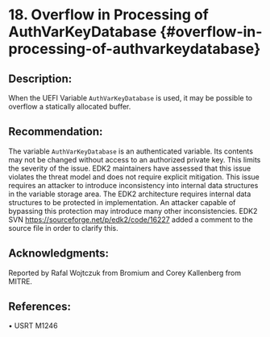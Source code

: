<!--- @file
  overflow_in_processing_of_authvarkeydatabase.md for Security Advisory
  Copyright (c) 2018, Intel Corporation. All rights reserved.<BR>

  Redistribution and use in source (original document form) and 'compiled'
  forms (converted to PDF, epub, HTML and other formats) with or without
  modification, are permitted provided that the following conditions are met:

  1) Redistributions of source code (original document form) must retain the
     above copyright notice, this list of conditions and the following
     disclaimer as the first lines of this file unmodified.

  2) Redistributions in compiled form (transformed to other DTDs, converted to
     PDF, epub, HTML and other formats) must reproduce the above copyright
     notice, this list of conditions and the following disclaimer in the
     documentation and/or other materials provided with the distribution.

  THIS DOCUMENTATION IS PROVIDED BY TIANOCORE PROJECT "AS IS" AND ANY EXPRESS OR
  IMPLIED WARRANTIES, INCLUDING, BUT NOT LIMITED TO, THE IMPLIED WARRANTIES OF
  MERCHANTABILITY AND FITNESS FOR A PARTICULAR PURPOSE ARE DISCLAIMED. IN NO
  EVENT SHALL TIANOCORE PROJECT  BE LIABLE FOR ANY DIRECT, INDIRECT, INCIDENTAL,
  SPECIAL, EXEMPLARY, OR CONSEQUENTIAL DAMAGES (INCLUDING, BUT NOT LIMITED TO,
  PROCUREMENT OF SUBSTITUTE GOODS OR SERVICES; LOSS OF USE, DATA, OR PROFITS;
  OR BUSINESS INTERRUPTION) HOWEVER CAUSED AND ON ANY THEORY OF LIABILITY,
  WHETHER IN CONTRACT, STRICT LIABILITY, OR TORT (INCLUDING NEGLIGENCE OR
  OTHERWISE) ARISING IN ANY WAY OUT OF THE USE OF THIS DOCUMENTATION, EVEN IF
  ADVISED OF THE POSSIBILITY OF SUCH DAMAGE.

-->

# 18. Overflow in Processing of AuthVarKeyDatabase {#overflow-in-processing-of-authvarkeydatabase}


## Description:


When the UEFI Variable ```AuthVarKeyDatabase``` is used, it may be possible to overflow a statically allocated buffer.

## Recommendation:


The variable ```AuthVarKeyDatabase``` is an authenticated variable. Its contents may not be changed without access to an authorized private key. This limits the severity of the issue.
EDK2 maintainers have assessed that this issue violates the threat model and does not require explicit mitigation. This issue requires an attacker to introduce inconsistency into internal data structures in the variable storage area. The EDK2 architecture requires internal data structures to be protected in implementation. An attacker capable of bypassing this protection may introduce many other inconsistencies. EDK2 SVN https://sourceforge.net/p/edk2/code/16227 added a comment to the source file in order to clarify this.


## Acknowledgments:


Reported by Rafal Wojtczuk from Bromium and Corey Kallenberg from MITRE.


## References:


•	USRT M1246
